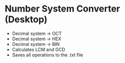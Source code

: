 # Number System Converter (Desktop)
- Decimal system -> OCT
- Decimal system -> HEX
- Decimal system -> BIN
- Calculates LCM and GCD
- Saves all operations to the .txt file
